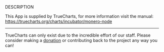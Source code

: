 DESCRIPTION


This App is supplied by TrueCharts, for more information visit the manual: https://truecharts.org/charts/incubator/monero-node

---

TrueCharts can only exist due to the incredible effort of our staff.
Please consider making a [donation](https://truecharts.org/docs/about/sponsor) or contributing back to the project any way you can!
